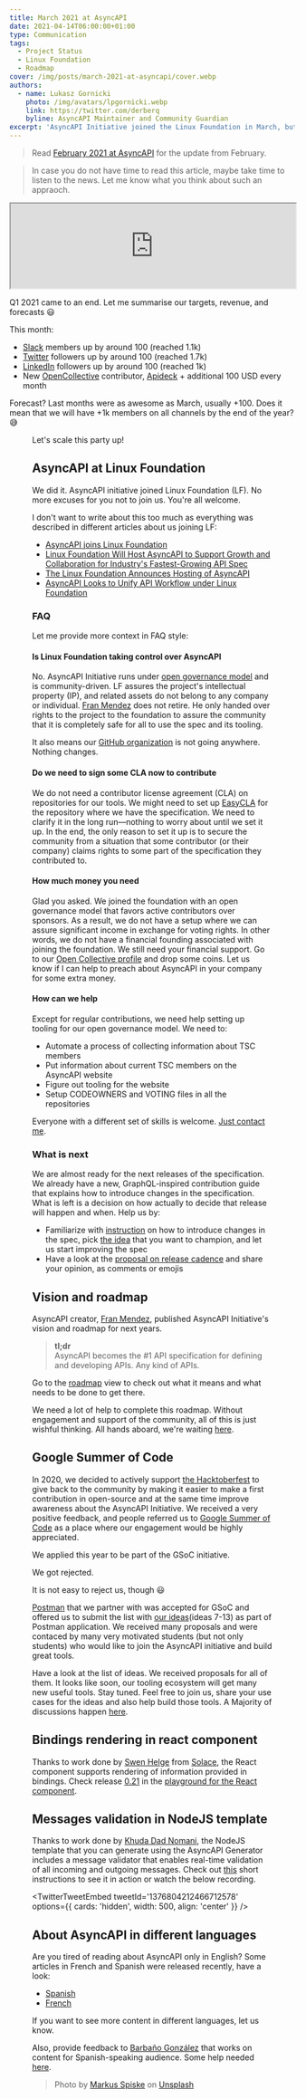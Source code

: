 ```yaml
---
title: March 2021 at AsyncAPI
date: 2021-04-14T06:00:00+01:00
type: Communication
tags:
  - Project Status
  - Linux Foundation
  - Roadmap
cover: /img/posts/march-2021-at-asyncapi/cover.webp
authors:
  - name: Lukasz Gornicki
    photo: /img/avatars/lpgornicki.webp
    link: https://twitter.com/derberq
    byline: AsyncAPI Maintainer and Community Guardian
excerpt: 'AsyncAPI Initiative joined the Linux Foundation in March, but except of this, many other interesting things happened: new roadmap, google summer of code'
---
```


> Read [February 2021 at AsyncAPI](/blog/february-2021-at-asyncapi) for the update from February.

> In case you do not have time to read this article, maybe take time to listen to the news. Let me know what you think about such an appraoch.

<iframe title="March 2021 at AsyncAPI Initiative" allowtransparency="true" scrolling="no" data-name="pb-iframe-player" src="https://www.podbean.com/player-v2/?i=ufy2n-1009123-pb&from=pb6admin&download=1&share=1&download=1&rtl=0&fonts=Arial&skin=1&btn-skin=7" width="100%" height="150"></iframe>

Q1 2021 came to an end. Let me summarise our targets, revenue, and forecasts :smiley:

This month:

- [Slack](https://www.asyncapi.com/slack-invite/) members up by around 100 (reached 1.1k)
- [Twitter](https://twitter.com/AsyncAPISpec) followers up by around 100 (reached 1.7k)
- [LinkedIn](https://www.linkedin.com/company/asyncapi) followers up by around 100 (reached 1k)
- New [OpenCollective](https://opencollective.com/asyncapi) contributor, [Apideck](https://www.apideck.com/) + additional 100 USD every month

Forecast? Last months were as awesome as March, usually +100. Does it mean that we will have +1k members on all channels by the end of the year? :sweat_smile:

<Figure
  src="/img/posts/march-2021-at-asyncapi/ga.webp"
  caption= "Figure 1: Comparison of Q1 2020 vs Q1 2021 visits to asyncapi.com"
/>

Let's scale this party up!

## AsyncAPI at Linux Foundation

We did it. AsyncAPI initiative joined Linux Foundation (LF). No more excuses for you not to join us. You're all welcome.

I don't want to write about this too much as everything was described in different articles about us joining LF:

- [AsyncAPI joins Linux Foundation](https://www.asyncapi.com/blog/asyncapi-joins-linux-foundation)
- [Linux Foundation Will Host AsyncAPI to Support Growth and Collaboration for Industry's Fastest-Growing API Spec](https://www.linuxfoundation.org/press/press-release/linux-foundation-will-host-asyncapi-to-support-growth-and-collaboration-for-industrys-fastest-growing-api-spec)
- [The Linux Foundation Announces Hosting of AsyncAPI](https://www.infoq.com/news/2021/03/linux-foundation-hosts-asyncapi/)
- [AsyncAPI Looks to Unify API Workflow under Linux Foundation](https://thenewstack.io/asyncapi-looks-to-unify-api-workflow-under-linux-foundation/)

### FAQ

Let me provide more context in FAQ style:

#### Is Linux Foundation taking control over AsyncAPI

No. AsyncAPI Initiative runs under [open governance model](https://github.com/asyncapi/community/blob/master/CHARTER.md) and is community-driven. LF assures the project's intellectual property (IP), and related assets do not belong to any company or individual. [Fran Mendez](https://twitter.com/fmvilas) does not retire. He only handed over rights to the project to the foundation to assure the community that it is completely safe for all to use the spec and its tooling.

It also means our [GitHub organization](https://github.com/asyncapi) is not going anywhere. Nothing changes.

#### Do we need to sign some CLA now to contribute

We do not need a contributor license agreement (CLA) on repositories for our tools. We might need to set up [EasyCLA](https://easycla.lfx.linuxfoundation.org/#/) for the repository where we have the specification. We need to clarify it in the long run—nothing to worry about until we set it up. In the end, the only reason to set it up is to secure the community from a situation that some contributor (or their company) claims rights to some part of the specification they contributed to.

#### How much money you need

Glad you asked. We joined the foundation with an open governance model that favors active contributors over sponsors. As a result, we do not have a setup where we can assure significant income in exchange for voting rights. In other words, we do not have a financial founding associated with joining the foundation. We still need your financial support. Go to our [Open Collective profile](https://opencollective.com/asyncapi) and drop some coins. Let us know if I can help to preach about AsyncAPI in your company for some extra money.

#### How can we help

Except for regular contributions, we need help setting up tooling for our open governance model. We need to:

- Automate a process of collecting information about TSC members
- Put information about current TSC members on the AsyncAPI website
- Figure out tooling for the website
- Setup CODEOWNERS and VOTING files in all the repositories

Everyone with a different set of skills is welcome. [Just contact me](https://www.asyncapi.com/slack-invite/).

### What is next

We are almost ready for the next releases of the specification. We already have a new, GraphQL-inspired contribution guide that explains how to introduce changes in the specification. What is left is a decision on how actually to decide that release will happen and when. Help us by:

- Familiarize with [instruction](https://github.com/asyncapi/spec/blob/master/CONTRIBUTING.md) on how to introduce changes in the spec, pick [the idea](https://github.com/asyncapi/spec/issues) that you want to champion, and let us start improving the spec
- Have a look at the [proposal on release cadence](https://github.com/asyncapi/spec/issues/513) and share your opinion, as comments or emojis

## Vision and roadmap

AsyncAPI creator, [Fran Mendez](https://twitter.com/fmvilas), published AsyncAPI Initiative's vision and roadmap for next years.

> **tl;dr** <br/> AsyncAPI becomes the #1 API specification for defining and developing APIs. Any kind of APIs.

Go to the [roadmap](/roadmap) view to check out what it means and what needs to be done to get there.

We need a lot of help to complete this roadmap. Without engagement and support of the community, all of this is just wishful thinking. All hands aboard, we're waiting [here](https://www.asyncapi.com/slack-invite/).

## Google Summer of Code

In 2020, we decided to actively support [the Hacktoberfest](https://www.asyncapi.com/blog/hacktoberfest-summary-2020) to give back to the community by making it easier to make a first contribution in open-source and at the same time improve awareness about the AsyncAPI Initiative. We received a very positive feedback, and people referred us to [Google Summer of Code](https://summerofcode.withgoogle.com/) as a place where our engagement would be highly appreciated.

We applied this year to be part of the GSoC initiative.

We got rejected.

It is not easy to reject us, though :smiley:

[Postman](https://www.postman.com/) that we partner with was accepted for GSoC and offered us to submit the list with [our ideas](https://docs.google.com/document/d/1F2RWY7wmexsv5KOPsH7T_XiITt8gDK1PPPoaCFf5Ua8/edit#)(ideas 7-13) as part of Postman application. We received many proposals and were contaced by many very motivated students (but not only students) who would like to join the AsyncAPI initiative and build great tools.

Have a look at the list of ideas. We received proposals for all of them. It looks like soon, our tooling ecosystem will get many new useful tools. Stay tuned. Feel free to join us, share your use cases for the ideas and also help build those tools. A Majority of discussions happen [here](https://github.com/asyncapi/community/issues).

## Bindings rendering in react component

Thanks to work done by [Swen Helge](https://github.com/195858) from [Solace](https://solace.com/), the React component supports rendering of information provided in bindings. Check release [0.21](https://github.com/asyncapi/asyncapi-react/releases/tag/v0.21.0) in the [playground for the React component](https://asyncapi.github.io/asyncapi-react/).

## Messages validation in NodeJS template

Thanks to work done by [Khuda Dad Nomani](https://twitter.com/KhudaDadNomani), the NodeJS template that you can generate using the AsyncAPI Generator includes a message validator that enables real-time validation of all incoming and outgoing messages. Check out [this](https://github.com/asyncapi/nodejs-template#cli) short instructions to see it in action or watch the below recording.

<TwitterTweetEmbed
tweetId='1376804212466712578'
options={{
    cards: 'hidden',
    width: 500,
    align: 'center'
  }}
/>

## About AsyncAPI in different languages

Are you tired of reading about AsyncAPI only in English? Some articles in French and Spanish were released recently, have a look:

- [Spanish](https://lignux.com/asyncapi-se-fusiona-con-la-fundacion-linux/)
- [French](http://blog.ippon.fr/2021/04/09/asyncapi-comment-standardiser-les-api-asynchrones/)

If you want to see more content in different languages, let us know.

Also, provide feedback to [Barbaño González](https://www.linkedin.com/in/barba%C3%B1o-gonz%C3%A1lez-moreno-02a724179/) that works on content for Spanish-speaking audience. Some help needed [here](https://docs.google.com/document/d/1Si6tGwmQ57Nd4jn-NnOgDHlli5fGVjz8/).

> Photo by <a href="https://unsplash.com/@markusspiske?utm_source=unsplash&utm_medium=referral&utm_content=creditCopyText">Markus Spiske</a> on <a href="https://unsplash.com/s/photos/grow?utm_source=unsplash&utm_medium=referral&utm_content=creditCopyText">Unsplash</a>
